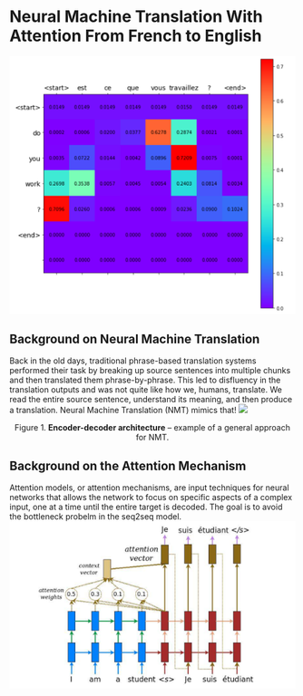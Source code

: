 # Neural Machine Translation With Attention From French to English

![](attention.PNG)

## Background on Neural Machine Translation
Back in the old days, traditional phrase-based translation systems performed their task by breaking up source sentences into multiple chunks and then translated them phrase-by-phrase. This led to disfluency in the translation outputs and was not quite like how we, humans, translate. We read the entire source sentence, understand its meaning, and then produce a translation. Neural Machine Translation (NMT) mimics that!
![](EncoderDecoder.PNG)
<p align="center">
Figure 1. <b>Encoder-decoder architecture</b> – example of a general approach for
NMT.
</p>

## Background on the Attention Mechanism
Attention models, or attention mechanisms, are input techniques for neural networks that allows the network to focus on specific aspects of a complex input, one at a time until the entire target is decoded. The goal is to avoid the bottleneck probelm in the seq2seq model.
![](attmodel.PNG)
